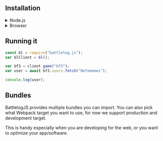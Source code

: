 ## Installation

<details>

<summary><bold>Node.js</bold></summary>
<br/>

If you want to install this trough the NPM registry.

```bash
npm i battlelog.js
```

Or if you use Yarn:

```bash
yarn add battlelog.js
```

You can even install it from GitHub:

```bash
npm i https://gitlab.com/BLThunderstorm/battlelog.js.git
```

Or if you use Yarn:

```bash
yarn add https://gitlab.com/BLThunderstorm/battlelog.js.git
```

</details>
<details>
<summary>Browser</summary>

<br/>

First of all, you will need to get a CDN link. You can find a CDN link for this
library in pretty much any major CDN services, like
[JSDelivr](https://www.jsdelivr.com/package/npm/battlelog.js),
[UnPKG](https://unpkg.com/), and [GitCDN](https://gitcdn.link)


Then you can of course paste the CDN link to your HTML app.

```html
<script src="Battlelog.js CDN link"></script>
```

For example using GitCDN:

```html
<script src="gitcdn.link/cdn/BLThunderstorm/battlelog.js/master/dist/bundle.prod.min.js"></script>
```

Secondly, Battlelog.js expects users install Axios as well. When you install Battlelog.js for Node.js environments (NPM/Yarn), Axios should get automatically installed. And of course `querystring` is a pre-installed library. But this isn't the case for browsers. You will have to manually add Axios into your HTML app.
| |
| ------- |
| If you are still developing the software/app that uses this library. Do **not** use the production library.  |

Also, make sure Axios is loaded **before** BattlelogJS.

```html
<script src="https://cdn.jsdelivr.net/npm/axios/dist/axios.min.js"></script>
<script src="Battlelog.js CDN link"></script>
```

</details>

## Running it

```js
const bl = require("battlelog.js");
var blClient = bl();

var bf3 = client.game("bf3");
var user = await bf3.users.fetch("Nefomemes");

console.log(user);
```

## Bundles
BattlelogJS provides multiple bundles you can import. You can also pick what Webpack target you want to use, for now we support production and development target.

This is handy especially when you are developing for the web, or you want to optimize your app/software.
